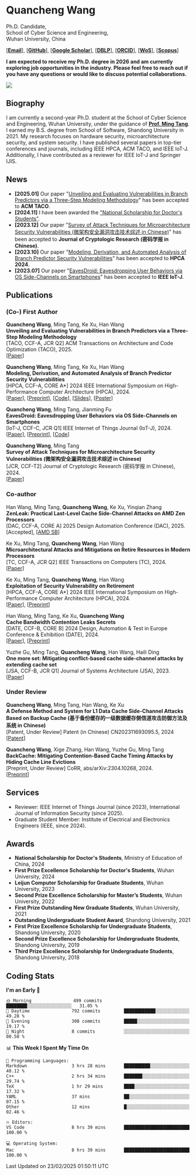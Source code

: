 # Quancheng Wang

Ph.D. Candidate,\
School of Cyber Science and Engineering,\
Wuhan University, China

[[**Email**](wangquancheng@whu.edu.cn)], [[**GitHub**](https://github.com/iamywang)], [[**Google Scholar**](https://scholar.google.com/citations?user=KhWFO6sAAAAJ&hl=en)], [[**DBLP**](https://dblp.org/pid/342/2802.html)], [[**ORCID**](https://orcid.org/0000-0002-0313-1853)], [[**WoS**](https://www.webofscience.com/wos/author/record/ITT-2810-2023)], [[**Scopus**](https://www.scopus.com/authid/detail.uri?authorId=58151310700)]

**I am expected to receive my Ph.D. degree in 2026 and am currently exploring job opportunities in the industry. Please feel free to reach out if you have any questions or would like to discuss potential collaborations.**

![](https://github-readme-stats-iamywang.vercel.app/api?username=iamywang&theme=buefy&count_private=true&show_icons=true&hide_border=true&hide_title=true)

## Biography

I am currently a second-year Ph.D. student at the School of Cyber Science and Engineering, Wuhan University, under the guidance of [**Prof. Ming Tang**](https://cse.whu.edu.cn/info/1104/1798.htm). I earned my B.S. degree from School of Software, Shandong University in 2021. My research focuses on hardware security, microarchitecture security, and system security. I have published several papers in top-tier conferences and journals, including IEEE HPCA, ACM TACO, and IEEE IoT-J. Additionally, I have contributed as a reviewer for IEEE IoT-J and Springer IJIS.

## News

- **[2025.01]** Our paper "[Unveiling and Evaluating Vulnerabilities in Branch Predictors via a Three-Step Modeling Methodology](https://doi.org/10.1145/3711923)" has been accepted to **ACM TACO**.
- **[2024.11]** I have been awarded the ["National Scholarship for Doctor's Students"](https://www.whu.edu.cn/info/1118/191824.htm).
- **[2023.12]** Our paper "[Survey of Attack Techniques for Microarchitecture Security Vulnerabilities (微架构安全漏洞攻击技术综述 in Chinese)](https://doi.org/10.13868/j.cnki.jcr.000730)" has been accepted to **Journal of Cryptologic Research (密码学报 in Chinese)**.
- **[2023.10]** Our paper "[Modeling, Derivation, and Automated Analysis of Branch Predictor Security Vulnerabilities](https://doi.org/10.1109/HPCA57654.2024.00038)" has been accepted to **HPCA 2024**.
- **[2023.07]** Our paper "[EavesDroid: Eavesdropping User Behaviors via OS Side-Channels on Smartphones](https://doi.org/10.1109/JIOT.2023.3298992)" has been accepted to **IEEE IoT-J**.

## Publications

### (Co-) First Author

**Quancheng Wang**, Ming Tang, Ke Xu, Han Wang\
**Unveiling and Evaluating Vulnerabilities in Branch Predictors via a Three-Step Modeling Methodology**\
[TACO, CCF-A, JCR Q2] ACM Transactions on Architecture and Code Optimization (TACO), 2025.\
[[Paper](https://doi.org/10.1145/3711923)]

**Quancheng Wang**, Ming Tang, Ke Xu, Han Wang\
**Modeling, Derivation, and Automated Analysis of Branch Predictor Security Vulnerabilities**\
[HPCA, CCF-A, CORE A*] 2024 IEEE International Symposium on High-Performance Computer Architecture (HPCA), 2024.\
[[Paper](https://doi.org/10.1109/HPCA57654.2024.00038)], [[Preprint](https://iamywang.github.io/pubs/wang24hpca.pdf)], [[Code](https://github.com/iamywang/bp-security-framework)], [[Slides](https://iamywang.github.io/pubs/wang24hpca-slides.pdf)], [[Poster](https://iamywang.github.io/pubs/wang24hpca-poster.pdf)]

**Quancheng Wang**, Ming Tang, Jianming Fu\
**EavesDroid: Eavesdropping User Behaviors via OS Side-Channels on Smartphones**\
[IoT-J, CCF-C, JCR Q1] IEEE Internet of Things Journal (IoT-J), 2024.\
[[Paper](https://doi.org/10.1109/JIOT.2023.3298992)], [[Preprint](https://iamywang.github.io/pubs/wang23iotj.pdf)], [[Code](https://github.com/iamywang/EavesDroid)]

**Quancheng Wang**, Ming Tang\
**Survey of Attack Techniques for Microarchitecture Security Vulnerabilities (微架构安全漏洞攻击技术综述 in Chinese)**\
[JCR, CCF-T2] Journal of Cryptologic Research (密码学报 in Chinese), 2024.\
[[Paper](https://doi.org/10.13868/j.cnki.jcr.000730)]

### Co-author

Han Wang, Ming Tang, **Quancheng Wang**, Ke Xu, Yinqian Zhang\
**ZenLeak: Practical Last-Level Cache Side-Channel Attacks on AMD Zen Processors**\
[DAC, CCF-A, CORE A] 2025 Design Automation Conference (DAC), 2025.\
[Accepted], [[AMD SB](https://www.amd.com/en/resources/product-security/bulletin/amd-sb-7032.html)]

Ke Xu, Ming Tang, **Quancheng Wang**, Han Wang\
**Microarchitectural Attacks and Mitigations on Retire Resources in Modern Processors**\
[TC, CCF-A, JCR Q2] IEEE Transactions on Computers (TC), 2024.\
[[Paper](https://doi.org/10.1109/TC.2024.3521225)]

Ke Xu, Ming Tang, **Quancheng Wang**, Han Wang\
**Exploitation of Security Vulnerability on Retirement**\
[HPCA, CCF-A, CORE A*] 2024 IEEE International Symposium on High-Performance Computer Architecture (HPCA), 2024.\
[[Paper](https://doi.org/10.1109/HPCA57654.2024.00012)], [[Preprint](https://arxiv.org/pdf/2307.12486.pdf)]

Han Wang, Ming Tang, Ke Xu, **Quancheng Wang**\
**Cache Bandwidth Contention Leaks Secrets**\
[DATE, CCF-B, CORE B] 2024 Design, Automation & Test in Europe Conference & Exhibition (DATE), 2024.\
[[Paper](https://doi.org/10.23919/DATE58400.2024.10546529)], [[Preprint](https://arxiv.org/pdf/2306.01996.pdf)]

Yuzhe Gu, Ming Tang, **Quancheng Wang**, Han Wang, Haili Ding\
**One more set: Mitigating conflict-based cache side-channel attacks by extending cache set**\
[JSA, CCF-B, JCR Q1] Journal of Systems Architecture (JSA), 2023.\
[[Paper](https://doi.org/10.1016/j.sysarc.2023.102997)]

### Under Review

**Quancheng Wang**, Ming Tang, Han Wang, Ke Xu\
**A Defense Method and System for L1 Data Cache Side-Channel Attacks Based on Backup Cache (基于备份缓存的一级数据缓存侧信道攻击防御方法及系统 in Chinese)**\
[Patent, Under Review] Patent (in Chinese) CN202311693095.5, 2024\
[[Patent](http://epub.cnipa.gov.cn/patent/CN117807588A)]

**Quancheng Wang**, Xige Zhang, Han Wang, Yuzhe Gu, Ming Tang\
**BackCache: Mitigating Contention-Based Cache Timing Attacks by Hiding Cache Line Evictions**\
[Preprint, Under Review] CoRR, abs/arXiv:2304.10268, 2024.\
[[Preprint](https://arxiv.org/pdf/2304.10268.pdf)]

## Services

- Reviewer: IEEE Internet of Things Journal (since 2023), International Journal of Information Security (since 2025).
- Graduate Student Member: Institute of Electrical and Electronics Engineers (IEEE, since 2024).

## Awards

- **National Scholarship for Doctor's Students**, Ministry of Education of China, 2024
- **First Prize Excellence Scholarship for Doctor's Students**, Wuhan University, 2024
- **Leijun Computer Scholarship for Graduate Students**, Wuhan University, 2023
- **Second Prize Excellence Scholarship for Master’s Students**, Wuhan University, 2022
- **First Prize Outstanding New Graduate Students**, Wuhan University, 2021
- **Outstanding Undergraduate Student Award**, Shandong University, 2021
- **First Prize Excellence Scholarship for Undergraduate Students**, Shandong University, 2020
- **Second Prize Excellence Scholarship for Undergraduate Students**, Shandong University, 2019
- **Third Prize Excellence Scholarship for Undergraduate Students**, Shandong University, 2018

## Coding Stats

<!--START_SECTION:waka-->
**I'm an Early 🐤** 

```text
🌞 Morning                499 commits         ████████░░░░░░░░░░░░░░░░░   31.05 % 
🌆 Daytime                792 commits         ████████████░░░░░░░░░░░░░   49.28 % 
🌃 Evening                308 commits         █████░░░░░░░░░░░░░░░░░░░░   19.17 % 
🌙 Night                  8 commits           ░░░░░░░░░░░░░░░░░░░░░░░░░   00.50 % 
```


📊 **This Week I Spent My Time On** 

```text
💬 Programming Languages: 
Markdown                 3 hrs 28 mins       ██████████░░░░░░░░░░░░░░░   40.12 % 
C++                      2 hrs 34 mins       ███████░░░░░░░░░░░░░░░░░░   29.74 % 
TeX                      1 hr 29 mins        ████░░░░░░░░░░░░░░░░░░░░░   17.32 % 
YAML                     37 mins             ██░░░░░░░░░░░░░░░░░░░░░░░   07.15 % 
Other                    12 mins             █░░░░░░░░░░░░░░░░░░░░░░░░   02.46 % 

🔥 Editors: 
VS Code                  8 hrs 39 mins       █████████████████████████   100.00 % 

💻 Operating System: 
Mac                      8 hrs 39 mins       █████████████████████████   100.00 % 
```


 Last Updated on 23/02/2025 01:50:11 UTC
<!--END_SECTION:waka-->
